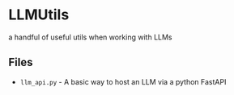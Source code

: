 # LLMUtils
a handful of useful utils when working with LLMs


## Files
* `llm_api.py` - A basic way to host an LLM via a python FastAPI
